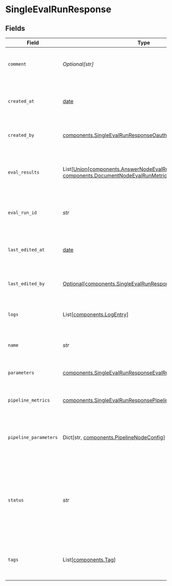 # SingleEvalRunResponse


## Fields

| Field                                                                                                                                                | Type                                                                                                                                                 | Required                                                                                                                                             | Description                                                                                                                                          |
| ---------------------------------------------------------------------------------------------------------------------------------------------------- | ---------------------------------------------------------------------------------------------------------------------------------------------------- | ---------------------------------------------------------------------------------------------------------------------------------------------------- | ---------------------------------------------------------------------------------------------------------------------------------------------------- |
| `comment`                                                                                                                                            | *Optional[str]*                                                                                                                                      | :heavy_minus_sign:                                                                                                                                   | Add a comment about this evaluation run.                                                                                                             |
| `created_at`                                                                                                                                         | [date](https://docs.python.org/3/library/datetime.html#date-objects)                                                                                 | :heavy_check_mark:                                                                                                                                   | The date and time when the evaluation run was created.                                                                                               |
| `created_by`                                                                                                                                         | [components.SingleEvalRunResponseOauthUser](../../models/components/singleevalrunresponseoauthuser.md)                                               | :heavy_check_mark:                                                                                                                                   | The user who created the eval run.                                                                                                                   |
| `eval_results`                                                                                                                                       | List[[Union[components.AnswerNodeEvalRunMetric, components.DocumentNodeEvalRunMetric]](../../models/components/singleevalrunresponseevalresults.md)] | :heavy_minus_sign:                                                                                                                                   | Contains the evaluated pipeline nodes and their overall metrics.                                                                                     |
| `eval_run_id`                                                                                                                                        | *str*                                                                                                                                                | :heavy_check_mark:                                                                                                                                   | A unique identifier of the evaluation run.                                                                                                           |
| `last_edited_at`                                                                                                                                     | [date](https://docs.python.org/3/library/datetime.html#date-objects)                                                                                 | :heavy_minus_sign:                                                                                                                                   | The date and time when the evaluation run was last edited.                                                                                           |
| `last_edited_by`                                                                                                                                     | [Optional[components.SingleEvalRunResponseSchemasOauthUser]](../../models/components/singleevalrunresponseschemasoauthuser.md)                       | :heavy_minus_sign:                                                                                                                                   | The user who created the eval run.                                                                                                                   |
| `logs`                                                                                                                                               | List[[components.LogEntry](../../models/components/logentry.md)]                                                                                     | :heavy_check_mark:                                                                                                                                   | Contains the logs of the evaluation run.                                                                                                             |
| `name`                                                                                                                                               | *str*                                                                                                                                                | :heavy_check_mark:                                                                                                                                   | Unique name of an evaluation run.                                                                                                                    |
| `parameters`                                                                                                                                         | [components.SingleEvalRunResponseEvalRunParameters](../../models/components/singleevalrunresponseevalrunparameters.md)                               | :heavy_check_mark:                                                                                                                                   | Parameters set for this evaluation run                                                                                                               |
| `pipeline_metrics`                                                                                                                                   | [components.SingleEvalRunResponsePipelineMetric](../../models/components/singleevalrunresponsepipelinemetric.md)                                     | :heavy_check_mark:                                                                                                                                   | The metrics for the whole pipeline.                                                                                                                  |
| `pipeline_parameters`                                                                                                                                | Dict[str, [components.PipelineNodeConfig](../../models/components/pipelinenodeconfig.md)]                                                            | :heavy_check_mark:                                                                                                                                   | The parameters for each pipeline node with key and value.                                                                                            |
| `status`                                                                                                                                             | *str*                                                                                                                                                | :heavy_check_mark:                                                                                                                                   | Status of the evaluation run. Returns one of these values: CREATED, STARTED, FAILED, ENDED.                                                          |
| `tags`                                                                                                                                               | List[[components.Tag](../../models/components/tag.md)]                                                                                               | :heavy_check_mark:                                                                                                                                   | A list of tags associated with the evaluation run.                                                                                                   |